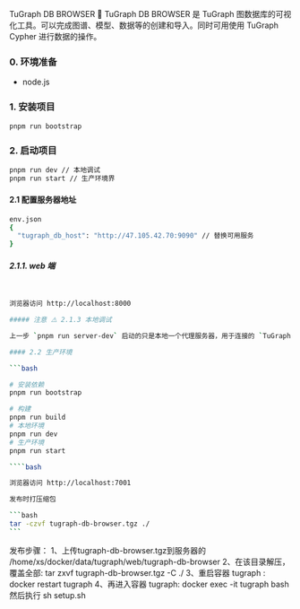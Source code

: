 TuGraph DB BROWSER 🔗
TuGraph DB BROWSER 是 TuGraph 图数据库的可视化工具。可以完成图谱、模型、数据等的创建和导入。同时可用使用 TuGraph Cypher 进行数据的操作。

### 0. 环境准备

- node.js

### 1. 安装项目

```bash
pnpm run bootstrap
```

### 2. 启动项目

```bash
pnpm run dev // 本地调试
pnpm run start // 生产环境界
```

#### 2.1 配置服务器地址

```bash
env.json
{
  "tugraph_db_host": "http://47.105.42.70:9090" // 替换可用服务
}
```

##### 2.1.1. web 端

`````bash


浏览器访问 http://localhost:8000

##### 注意 ⚠️ 2.1.3 本地调试

上一步 `pnpm run server-dev` 启动的只是本地一个代理服务器，用于连接的 `TuGraph-db`服务，那么 `TuGraph-db`本身的服务地址在 `server/app/service/tugraph/constant.ts` 中，默认的`HOST_URL` 值是 docker 启动地址 `127.0.0.1:9090`,如果是云环境，请修改这里,例如 `http://x.x.x.x:9090`

#### 2.2 生产环境

```bash

# 安装依赖
pnpm run bootstrap

# 构建
pnpm run build
# 本地环境
pnpm run dev
# 生产环境
pnpm run start

````bash

浏览器访问 http://localhost:7001

发布时打压缩包

```bash
tar -czvf tugraph-db-browser.tgz ./
```
`````
发布步骤：
1、上传tugraph-db-browser.tgz到服务器的 /home/xs/docker/data/tugraph/web/tugraph-db-browser
2、在该目录解压，覆盖全部: tar zxvf tugraph-db-browser.tgz -C ./
3、重启容器 tugraph : docker restart tugraph
4、再进入容器 tugraph: docker exec -it tugraph bash  
然后执行 sh setup.sh
